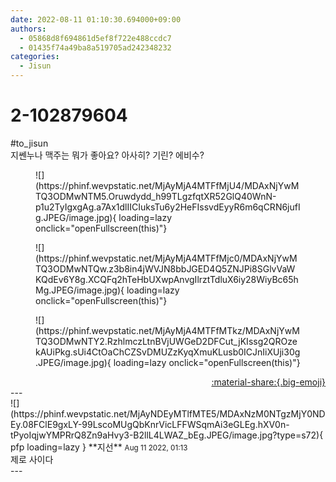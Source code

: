```yaml
---
date: 2022-08-11 01:10:30.694000+09:00
authors:
  - 05868d8f694861d5ef8f722e488ccdc7
  - 01435f74a49ba8a519705ad242348232
categories:
  - Jisun
---
```


# 2-102879604

<div class="post-container" markdown="1">
<div class="content-container md-sidebar__scrollwrap" markdown="1">

\#to_jisun<br>지쎈누나 맥주는 뭐가 좋아요? 아사히? 기린? 에비수?
<figure markdown="1">
![](https://phinf.wevpstatic.net/MjAyMjA4MTFfMjU4/MDAxNjYwMTQ3ODMwNTM5.Oruwdydd_h99TLgzfqtXR52GlQ40WnN-p1u2TyIgxgAg.a7Ax1dlIICIuksTu6y2HeFIssvdEyyR6m6qCRN6jufIg.JPEG/image.jpg){ loading=lazy onclick="openFullscreen(this)"}
</figure>

<figure markdown="1">
![](https://phinf.wevpstatic.net/MjAyMjA4MTFfMjc0/MDAxNjYwMTQ3ODMwNTQw.z3b8in4jWVJN8bbJGED4Q5ZNJPi8SGlvVaWKQdEv6Y8g.XCQFq2hTeHbUXwpAnvgIlrztTdluX6iy28WiyBc65hMg.JPEG/image.jpg){ loading=lazy onclick="openFullscreen(this)"}
</figure>

<figure markdown="1">
![](https://phinf.wevpstatic.net/MjAyMjA4MTFfMTkz/MDAxNjYwMTQ3ODMwNTY2.RzhlmczLtnBVjUWGeD2DFCut_jKIssg2QROzekAUiPkg.sUi4CtOaChCZSvDMUZzKyqXmuKLusb0ICJnIiXUji30g.JPEG/image.jpg){ loading=lazy onclick="openFullscreen(this)"}
</figure>


</div>
</div>

<div style="text-align: right;" markdown="1">
<a href="https://weverse.io/fromis9/fanpost/2-102879604" style="text-align: right;">:material-share:{.big-emoji}</a>
</div>
---

<div class="comments-container md-sidebar__scrollwrap" markdown="1">
<div class="comment" markdown="1">
<div class='id-container' markdown="1">
![](https://phinf.wevpstatic.net/MjAyNDEyMTlfMTE5/MDAxNzM0NTgzMjY0NDEy.08FClE9gxLY-99LscoMUgQbKnrVicLFFWSqmAi3eGLEg.hXV0n-tPyoIqjwYMPRrQ8Zn9aHvy3-B2llL4LWAZ_bEg.JPEG/image.jpg?type=s72){ pfp loading=lazy }
**<span class="artist">지선</span>** <small>Aug 11 2022, 01:13</small><br>
</div>
<div class='comment-body' markdown="1">
제로 사이다
</div>
</div>
</div>
---
